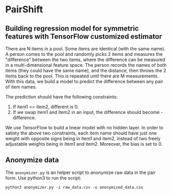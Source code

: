 # PairShift

## Building regression model for symmetric features with TensorFlow customized estimator

There are N items in a pool. Some items are identical (with the same name). A person comes to the pool and randomly picks 2 items and measures the "difference" between the two items, where the difference can be measured in a multi-dimensional feature space. The person records the names of both items (they could have the same name), and the distance, then throws the 2 items back to the pool. This is repeated until there are M measurements. With this data, we build a model to predict the difference between any pair of item names.

The prediction should have the following constraints:

1. If item1 == item2, different is 0.
2. If we swap item1 and item2 in an input, the difference should become -difference.

We use TensorFlow to build a linear model with no hidden layer. In order to satisty the above two constraints, each item name should have just one weight with opposite signs being in item1 and item2, instead of two freely adjustable weights being in item1 and item2. Moreover, the bias is set to 0.

## Anonymize data

The `anonymizer.py` is an helper script to anonymize raw data in the pair form. Use python3 to run the script:

```
python3 anonymizer.py -i raw_data.csv -o anonymized_data.csv
```
